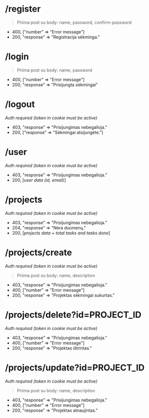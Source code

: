 # /register

> Priima post su body:
name,
password,
confirm-password

- 400, ["number" => "Error message"]
- 200, "response" => "Registracija sėkminga."

# /login

> Priima post su body:
name,
password

- 400, ["number" => "Error message"]
- 200, "response" => "Prisijungta sėkmingai"

# /logout
*Auth required (token in cookie must be active)*

- 403, "response" => "Prisijungimas nebegalioja."
- 200, ["response" => "Sėkmingai atsijungėte."]

# /user
*Auth required (token in cookie must be active)*

- 403, "response" => "Prisijungimas nebegalioja."
- 200, [*user data (id, email)*]

# /projects
*Auth required (token in cookie must be active)*

- 403, "response" => "Prisijungimas nebegalioja."
- 204, "response" => "Nėra duomenų."
- 200, [*projects data + total tasks and tasks done*]

# /projects/create
*Auth required (token in cookie must be active)*

> Priima post su body:
name,
description

- 403, "response" => "Prisijungimas nebegalioja."
- 400, ["number" => "Error message"]
- 200, "response" => "Projektas sėkmingai sukurtas."

# /projects/delete?id=PROJECT_ID
*Auth required (token in cookie must be active)*

- 403, "response" => "Prisijungimas nebegalioja."
- 400, ["number" => "Error message"]
- 200, "response" => "Projektas ištrintas."

# /projects/update?id=PROJECT_ID
*Auth required (token in cookie must be active)*

> Priima post su body:
name,
description

- 403, "response" => "Prisijungimas nebegalioja."
- 400, ["number" => "Error message"]
- 200, "response" => "Projektas atnaujintas."